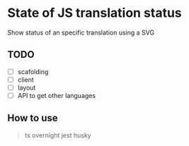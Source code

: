 # State of JS translation status
Show status of an specific translation using a SVG

## TODO
- [ ] scafolding
- [ ] client
- [ ] layout
- [ ] API to get other languages

## How to use

> ts
> overnight
> jest
> husky